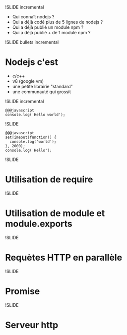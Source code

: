 !SLIDE incremental

* Qui connaît nodejs ?
* Qui a déjà codé plus de 5 lignes de nodejs ?
* Qui a déjà publié un module npm ?
* Qui a déjà publié + de 1 module npm ?

!SLIDE bullets incremental
# Nodejs c'est

* c/c++
* v8 (google vm)
* une petite librairie "standard"
* une communauté qui grossit

!SLIDE incremental

    @@@javascript
    console.log('Hello world');

!SLIDE

    @@@javascript
    setTimeout(function() {
      console.log('world');
    }, 2000);
    console.log('Hello');

!SLIDE
# Utilisation de require

!SLIDE
# Utilisation de module et module.exports

!SLIDE
# Requètes HTTP en parallèle

!SLIDE
# Promise

!SLIDE
# Serveur http
